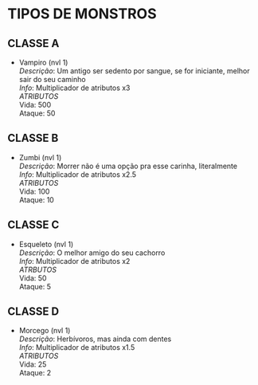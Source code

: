 # TIPOS DE MONSTROS

## CLASSE A
* Vampiro (nvl 1)  
*Descrição*: Um antigo ser sedento por sangue, se for iniciante, melhor sair do seu caminho  
*Info*: Multiplicador de atributos x3  
*ATRIBUTOS*  
Vida: 500  
Ataque: 50  

## CLASSE B
* Zumbi (nvl 1)  
*Descrição*: Morrer não é uma opção pra esse carinha, literalmente  
*Info*: Multiplicador de atributos x2.5  
*ATRIBUTOS*  
Vida: 100  
Ataque: 10  

## CLASSE C
* Esqueleto (nvl 1)  
*Descrição*: O melhor amigo do seu cachorro  
*Info*: Multiplicador de atributos x2   
*ATRBUTOS*  
Vida: 50  
Ataque: 5  

## CLASSE D
* Morcego (nvl 1)  
*Descrição*: Herbívoros, mas ainda com dentes  
*Info*: Multiplicador de atributos x1.5  
*ATRIBUTOS*  
Vida: 25  
Ataque: 2  